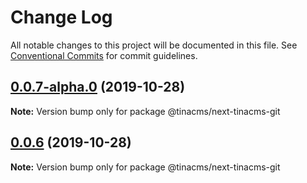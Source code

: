 # Change Log

All notable changes to this project will be documented in this file.
See [Conventional Commits](https://conventionalcommits.org) for commit guidelines.

## [0.0.7-alpha.0](https://github.com/tinacms/tinacms/compare/@tinacms/next-tinacms-git@0.0.6-alpha.0...@tinacms/next-tinacms-git@0.0.7-alpha.0) (2019-10-28)

**Note:** Version bump only for package @tinacms/next-tinacms-git





## [0.0.6](https://github.com/tinacms/tinacms/compare/@tinacms/next-tinacms-git@0.0.6-alpha.0...@tinacms/next-tinacms-git@0.0.6) (2019-10-28)

**Note:** Version bump only for package @tinacms/next-tinacms-git
